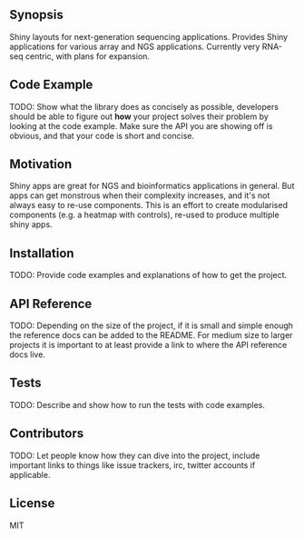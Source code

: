 ## Synopsis

Shiny layouts for next-generation sequencing applications. Provides Shiny applications for various array and NGS applications. Currently very RNA-seq centric, with plans for expansion.

## Code Example

TODO: Show what the library does as concisely as possible, developers should be able to figure out **how** your project solves their problem by looking at the code example. Make sure the API you are showing off is obvious, and that your code is short and concise.

## Motivation

Shiny apps are great for NGS and bioinformatics applications in general. But apps can get monstrous when their complexity increases, and it's not always easy to re-use components. This is an effort to create modularised components (e.g. a heatmap with controls), re-used to produce multiple shiny apps.

## Installation

TODO: Provide code examples and explanations of how to get the project.

## API Reference

TODO: Depending on the size of the project, if it is small and simple enough the reference docs can be added to the README. For medium size to larger projects it is important to at least provide a link to where the API reference docs live.

## Tests

TODO: Describe and show how to run the tests with code examples.

## Contributors

TODO: Let people know how they can dive into the project, include important links to things like issue trackers, irc, twitter accounts if applicable.

## License

MIT